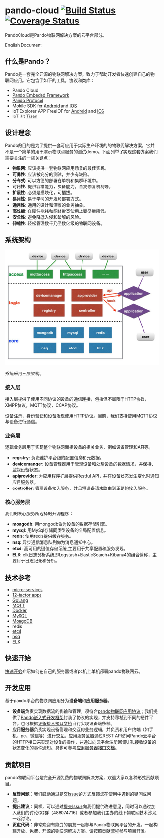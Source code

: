# pando-cloud  [![Build Status](https://travis-ci.org/bmorri12/SmartAqua.svg)](https://travis-ci.org/bmorri12/SmartAqua)  [![Coverage Status](https://coveralls.io/repos/bmorri12/SmartAqua/badge.svg?branch=master&service=github)](https://coveralls.io/github/bmorri12/SmartAqua?branch=master) 

PandoCloud是Pando物联网解决方案的云平台部分。

[English Document](docs/en/README.md)

## 什么是Pando？

Pando是一套完全开源的物联网解决方案。致力于帮助开发者快速创建自己的物联网应用。它包含了如下的工具，协议和类库：

* Pando Cloud
* [Pando Embeded Framework](https://github.com/PandoCloud/pando-embeded-framework)
* [Pando Protocol](https://github.com/PandoCloud/pando-protocol)
* Mobile SDK for [Android](https://github.com/PandoCloud/pando-android-sdk) and [IOS](https://github.com/PandoCloud/pando-ios-sdk)
* IoT Explorer APP FreeIOT for [Android](https://github.com/PandoCloud/freeiot-android) and [IOS](https://github.com/PandoCloud/freeiot-ios)
* IoT Kit [Tisan](https://github.com/tisan-kit)

## 设计理念

Pando的目的是为了提供一套可应用于实际生产环境的的物联网解决方案。它并不是一个简单的用于演示物联网服务的测试demo。下面列举了实现这套方案我们需要关注的一些关键点：

* **物联网**: 应该提供一套物联网应用场景的最佳实践。
* **可靠性**: 应该被充分的测试，并少有缺陷。
* **分布式**: 可以方便的部署在单机和集群环境中。
* **可用性**: 提供容错能力，灾备能力，自我修复机制等。
* **扩展性**: 必须是模块化，可插拔。
* **易用性**: 易于学习的开发和部署方式。
* **通用性**: 通用的设计和深度的业务抽象。
* **高性能**: 在硬件能耗和网络带宽使用上要尽量降低。
* **安全性**: 避免降低入侵和破解的风险。
* **伸缩性**: 轻松管理数千乃至数亿级的物联网设备。

## 系统架构

![architecture](docs/img/architecture.jpeg)

系统采用三层架构。

### 接入层
接入层提供了使用不同协议的设备的通信连接，包括但不局限于HTTP协议，XMPP协议，MQTT协议，COAP协议。 

设备注册，身份验证和设备发现使用HTTP协议。目前，我们支持使用MQTT协议与设备进行通信。

### 业务层
逻辑业务层用于实现整个物联网面相设备的相关业务，例如设备管理和API等。

* **registry**: 负责维护平台级的配置信息和元数据。
* **devicemanger**: 设备管理器用于管理设备和处理设备的数据请求，并保持、监视设备状态。
* **apiprovider**: 为应用程序扩展提供Restful API，并在设备状态发生变化时通知应用服务器。
* **controller**: 管理设备接入服务，并且将设备请求路由到正确的接入服务。

### 核心服务层 

我们的核心服务所选择的开源程序：

* **mongodb**: 用mongodb做为设备的数据存储引擎。
* **mysql**: 用MySql存储同类型设备的全局配置信息。
* **redis**: 使用redis提供缓存服务。
* **nsq**: 异步通信消息队列做为消息通知中心。
* **etcd**: 高可用的键值存储系统,主要用于共享配置和服务发现。
* **ELK**: elk日志分析系统即Logstash+ElasticSearch+Kibana4的组合简称，主要用于日志记录和分析。

## 技术参考

* [micro-services](http://martinfowler.com/articles/microservices.html)
* [12-factor apps](http://12factor.net/)
* [GoLang](http://golang.org)
* [MQTT](http://mqtt.org/)
* [Docker](http://www.docker.com/)
* [MySQL](http://www.mysql.com/)
* [MongoDB](https://www.mongodb.org/)
* [redis](http://redis.io/)
* [etcd](https://github.com/coreos/etcd)
* [nsq](http://nsq.io/)
* [ELK](https://www.elastic.co/products)

## 快速开始

[快速开始](docs/zh-cn/quick-start/README.md)介绍如何在自己的服务器或者pc机上单机部署pando物联网云。

## 开发应用
基于pando平台的物联网应用分为**设备端**和**应用服务器**。

* **设备端**负责实现数据流的传输和管理，须符合[pando物联网应用协议](https://github.com/PandoCloud/pando-protocol)；我们提供了[Pando嵌入式开发框架](https://github.com/PandoCloud/pando-embeded-framework)封装了协议的实现，并支持移植到不同的硬件平台。也可根据[设备接入接口文档](./docs/zh-cn/api-doc/device.md)自行实现设备端移植。
* **应用服务器**负责实现设备管理和交互的业务逻辑，并负责和用户终端（如手机，pc，微信等）进行交互。应用服务区器通过REST API访问Pando云平台的HTTP接口来实现对设备的操作，并通过向云平台注册回调URL接收设备的状态变化的事件通知。具体可参考[应用服务器接口文档](./docs/zh-cn/api-doc/application.md)。

## 贡献项目
pando物联网平台是完全开源免费的物联网解决方案，欢迎大家以各种形式贡献项目。

* **反馈问题**：我们鼓励通过[提交Issue](https://github.com/bmorri12/SmartAqua/issues/new)的方式反馈您在使用中遇到的疑问或问题。
* **提出建议**：同样，可以通过[提交Issue](https://github.com/bmorri12/SmartAqua/issues/new)向我们提供改进意见，同时可以通过加入我们的讨论QQ群（488074716）或者参加我们主办的线下物联网技术沙龙一起讨论。
* **贡献代码**：非常欢迎有能力的朋友一起参与Pando物联网平台的开发，一起构建开放、免费、开源的物联网解决方案。请按照[贡献流程](./docs/zh-cn/contribution/work-flow.md)参与项目开发。